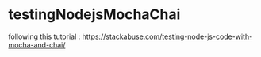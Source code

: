 # testingNodejsMochaChai

following this tutorial : https://stackabuse.com/testing-node-js-code-with-mocha-and-chai/
